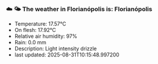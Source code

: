 ### ☁️ 🌤️  The weather in Florianópolis is: Florianópolis

- Temperature: 17.57°C
- On flesh: 17.92°C
- Relative air humidity: 97%
- Rain: 0.0 mm
- Description: Light intensity drizzle
- last updated: 2025-08-31T10:15:48.997200
